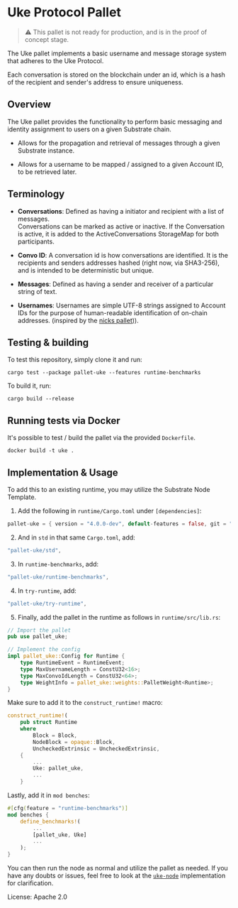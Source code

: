 # Uke Protocol Pallet
> :warning: This pallet is not ready for production, and is in the proof of concept stage.

The Uke pallet implements a basic username and message storage system that adheres to the Uke Protocol.

Each conversation is stored on the blockchain under an id, which is a hash of the recipient and sender's address to ensure uniqueness. 

## Overview

The Uke pallet provides the functionality to perform basic messaging and identity assignment to
users on a given Substrate chain.

- Allows for the propagation and retrieval of messages through a given Substrate instance.

- Allows for a username to be mapped / assigned to a given Account ID, to be retrieved later.

## Terminology

- **Conversations**: Defined as having a initiator and recipient with a list of messages.  
  Conversations can be marked as active or inactive. If the Conversation is active, it is
  added to the ActiveConversations StorageMap for both participants.

- **Convo ID**: A conversation id is how conversations are identified. It is the recipients and senders addresses hashed (right now, via SHA3-256), and is intended to be deterministic but unique.

- **Messages**: Defined as having a sender and receiver of a particular string of text.

- **Usernames**: Usernames are simple UTF-8 strings assigned to Account IDs for the purpose of human-readable identification of on-chain addresses. (inspired by the [nicks pallet](https://github.com/paritytech/substrate/tree/master/frame/nicks))).

## Testing & building

To test this repository, simply clone it and run:

```
cargo test --package pallet-uke --features runtime-benchmarks
```

To build it, run:

```
cargo build --release
```

## Running tests via Docker

It's possible to test / build the pallet via the provided `Dockerfile`.  
```
docker build -t uke .
```


## Implementation & Usage

To add this to an existing runtime, you may utilize the Substrate Node Template.

1.  Add the following in `runtime/Cargo.toml` under `[dependencies]`:

```rust
pallet-uke = { version = "4.0.0-dev", default-features = false, git = "https://github.com/Uke-Messaging/uke-pallet.git", branch = "m1-delivery" }
```

2. And in `std` in that same `Cargo.toml`, add:

```rust
"pallet-uke/std",
```

3. In `runtime-benchmarks`, add:

```rust
"pallet-uke/runtime-benchmarks",
```

4. In `try-runtime`, add:

```rust
"pallet-uke/try-runtime",
```

5. Finally, add the pallet in the runtime as follows in `runtime/src/lib.rs`:

```rust
// Import the pallet
pub use pallet_uke;
```

```rust
// Implement the config
impl pallet_uke::Config for Runtime {
	type RuntimeEvent = RuntimeEvent;
	type MaxUsernameLength = ConstU32<16>;
	type MaxConvoIdLength = ConstU32<64>;
	type WeightInfo = pallet_uke::weights::PalletWeight<Runtime>;
}
```

Make sure to add it to the `construct_runtime!` macro:

```rust
construct_runtime!(
	pub struct Runtime
	where
		Block = Block,
		NodeBlock = opaque::Block,
		UncheckedExtrinsic = UncheckedExtrinsic,
	{
        ...
		Uke: pallet_uke,
        ...
    }
```

Lastly, add it in `mod benches`:

```rust
#[cfg(feature = "runtime-benchmarks")]
mod benches {
	define_benchmarks!(
        ...
		[pallet_uke, Uke]
        ...
	);
}
```

You can then run the node as normal and utilize the pallet as needed.  If you have any doubts or issues, feel free to look at the [`uke-node`](https://github.com/Uke-Messaging/uke-node) implementation for clarification.

License: Apache 2.0


